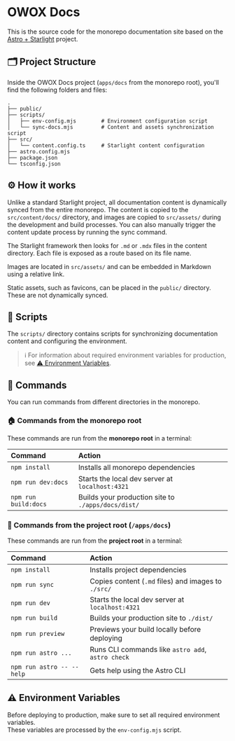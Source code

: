 # OWOX Docs

This is the source code for the monorepo documentation site based on the [Astro + Starlight](https://starlight.astro.build/) project.

## 🗂️ Project Structure

Inside the OWOX Docs project (`apps/docs` from the monorepo root), you'll find the following folders and files:

```
.
├── public/
├── scripts/
│   ├── env-config.mjs        # Environment configuration script
│   └── sync-docs.mjs         # Content and assets synchronization script
├── src/
│   └── content.config.ts     # Starlight content configuration
├── astro.config.mjs
├── package.json
└── tsconfig.json
```

## ⚙️ How it works

Unlike a standard Starlight project, all documentation content is dynamically synced from the entire monorepo. The content is copied to the `src/content/docs/` directory, and images are copied to `src/assets/` during the development and build processes. You can also manually trigger the content update process by running the sync command.

The Starlight framework then looks for `.md` or `.mdx` files in the content directory. Each file is exposed as a route based on its file name.

Images are located in `src/assets/` and can be embedded in Markdown using a relative link.

Static assets, such as favicons, can be placed in the `public/` directory. These are not dynamically synced.

## 📜 Scripts

The `scripts/` directory contains scripts for synchronizing documentation content and configuring the environment.

> ℹ️ For information about required environment variables for production, see [⚠️ Environment Variables](#️-environment-variables).

## 🧞 Commands

You can run commands from different directories in the monorepo.

### 🏠 Commands from the monorepo root

These commands are run from the **monorepo root** in a terminal:

| Command              | Action                                             |
| :------------------- | :------------------------------------------------- |
| `npm install`        | Installs all monorepo dependencies                 |
| `npm run dev:docs`   | Starts the local dev server at `localhost:4321`    |
| `npm run build:docs` | Builds your production site to `./apps/docs/dist/` |

### 📁 Commands from the project root (`/apps/docs`)

These commands are run from the **project root** in a terminal:

| Command                   | Action                                              |
| :------------------------ | :-------------------------------------------------- |
| `npm install`             | Installs project dependencies                       |
| `npm run sync`            | Copies content (`.md` files) and images to `./src/` |
| `npm run dev`             | Starts the local dev server at `localhost:4321`     |
| `npm run build`           | Builds your production site to `./dist/`            |
| `npm run preview`         | Previews your build locally before deploying        |
| `npm run astro ...`       | Runs CLI commands like `astro add`, `astro check`   |
| `npm run astro -- --help` | Gets help using the Astro CLI                       |

## ⚠️ Environment Variables

Before deploying to production, make sure to set all required environment variables.  
These variables are processed by the `env-config.mjs` script.
